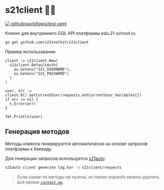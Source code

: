# s21client 🍻🫃

[![.github/workflows/test.yaml](https://github.com/s21toolkit/s21client/actions/workflows/test.yaml/badge.svg)](https://github.com/s21toolkit/s21client/actions/workflows/test.yaml)

Клиент для внутреннего GQL API платформы edu.21-school.ru.

```sh
go get github.com/s21toolkit/s21client
```

Пример использования:

```golang
client := s21client.New(
  s21client.DefaultAuth(
    os.Getenv("S21_USERNAME"),
    os.Getenv("S21_PASSWORD")
  )
)

user, err := client.R().GetCurrentUser(requests.GetCurrentUser_Variables{})
if err != nil {
  t.Error(err)
}

fmt.Println(user)
```

## Генерация методов

Методы клиента генерируются автоматически на основе запросов платформы к бекенду.

Для генерации запросов используется [s21auto](https://github.com/s21toolkit/s21auto):

```sh
s21auto client generate log.har -o s21client/requests
```

> Если какие-то методы не нужны, из папки requests можно удалить всё кроме [`context.go`](/requests/context.go).
